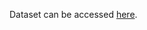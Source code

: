 Dataset can be accessed [here](https://drive.google.com/file/d/1Of3e_pz-01IqslaIk6pTlVtPn7p4zx9z/view?usp=sharing).
